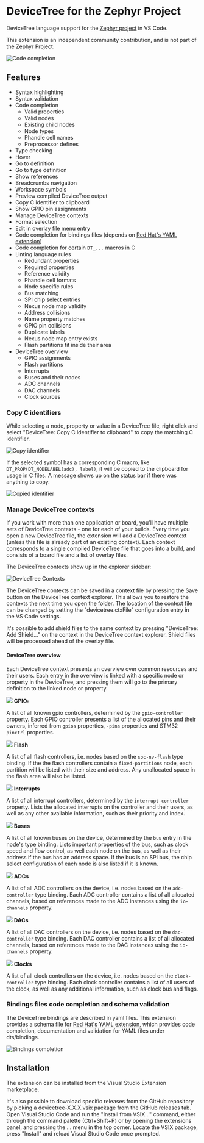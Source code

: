 # DeviceTree for the Zephyr Project

DeviceTree language support for the [Zephyr project](https://zephyrproject.org/) in VS Code.

This extension is an independent community contribution, and is not part of the Zephyr Project.

![Code completion](doc/completion.png)

## Features

- Syntax highlighting
- Syntax validation
- Code completion
  - Valid properties
  - Valid nodes
  - Existing child nodes
  - Node types
  - Phandle cell names
  - Preprocessor defines
- Type checking
- Hover
- Go to definition
- Go to type definition
- Show references
- Breadcrumbs navigation
- Workspace symbols
- Preview compiled DeviceTree output
- Copy C identifier to clipboard
- Show GPIO pin assignments
- Manage DeviceTree contexts
- Format selection
- Edit in overlay file menu entry
- Code completion for bindings files (depends on [Red Hat's YAML extension](https://marketplace.visualstudio.com/items?itemName=redhat.vscode-yaml))
- Code completion for certain `DT_...` macros in C
- Linting language rules
  - Redundant properties
  - Required properties
  - Reference validity
  - Phandle cell formats
  - Node specific rules
  - Bus matching
  - SPI chip select entries
  - Nexus node map validity
  - Address collisions
  - Name property matches
  - GPIO pin collisions
  - Duplicate labels
  - Nexus node map entry exists
  - Flash partitions fit inside their area
- DeviceTree overview
  - GPIO assignments
  - Flash partitions
  - Interrupts
  - Buses and their nodes
  - ADC channels
  - DAC channels
  - Clock sources

### Copy C identifiers

While selecting a node, property or value in a DeviceTree file, right click and select "DeviceTree: Copy C identifier to clipboard" to copy the matching C identifier.

![Copy identifier](doc/copy.png)

If the selected symbol has a corresponding C macro, like `DT_PROP(DT_NODELABEL(adc), label)`, it will be copied to the clipboard for usage in C files. A message shows up on the status bar if there was anything to copy.

![Copied identifier](doc/copied.png)

### Manage DeviceTree contexts

If you work with more than one application or board, you'll have multiple sets of DeviceTree contexts - one for each of your builds. Every time you open a new DeviceTree file, the extension will add a DeviceTree context (unless this file is already part of an existing context). Each context corresponds to a single compiled DeviceTree file that goes into a build, and consists of a board file and a list of overlay files.

The DeviceTree contexts show up in the explorer sidebar:

![DeviceTree Contexts](doc/contexts.png)

The DeviceTree contexts can be saved in a context file by pressing the Save button on the DeviceTree context explorer. This allows you to restore the contexts the next time you open the folder. The location of the context file can be changed by setting the "devicetree.ctxFile" configuration entry in the VS Code settings.

It's possible to add shield files to the same context by pressing "DeviceTree: Add Shield..." on the context in the DeviceTree context explorer. Shield files will be processed ahead of the overlay file.

#### DeviceTree overview

Each DeviceTree context presents an overview over common resources and their users. Each entry in the overview is linked with a specific node or property in the DeviceTree, and pressing them will go to the primary definition to the linked node or property.

![](doc/icons/gpio.png) **GPIO:**

A list of all known gpio controllers, determined by the `gpio-controller` property. Each GPIO controller presents a list of the allocated pins and their owners, inferred from `gpios` properties, `-pins` properties and STM32 `pinctrl` properties.

![](doc/icons/flash.png) **Flash**

A list of all flash controllers, i.e. nodes based on the `soc-nv-flash` type binding. If the the flash controllers contain a `fixed-partitions` node, each partition will be listed with their size and address. Any unallocated space in the flash area will also be listed.

![](doc/icons/interrupts.png) **Interrupts**

A list of all interrupt controllers, determined by the `interrupt-controller` property. Lists the allocated interrupts on the controller and their users, as well as any other available information, such as their priority and index.

![](doc/icons/bus.png) **Buses**

A list of all known buses on the device, determined by the `bus` entry in the node's type binding. Lists important properties of the bus, such as clock speed and flow control, as well each node on the bus, as well as their address if the bus has an address space. If the bus is an SPI bus, the chip select configuration of each node is also listed if it is known.

![](doc/icons/adc.png) **ADCs**

A list of all ADC controllers on the device, i.e. nodes based on the `adc-controller` type binding. Each ADC controller contains a list of all allocated channels, based on references made to the ADC instances using the `io-channels` property.

![](doc/icons/dac.png) **DACs**

A list of all DAC controllers on the device, i.e. nodes based on the `dac-controller` type binding. Each DAC controller contains a list of all allocated channels, based on references made to the DAC instances using the `io-channels` property.

![](doc/icons/clock.png) **Clocks**

A list of all clock controllers on the device, i.e. nodes based on the `clock-controller` type binding. Each clock controller contains a list of all users of the clock, as well as any additional information, such as clock bus and flags.

### Bindings files code completion and schema validation

The DeviceTree bindings are described in yaml files. This extension provides a schema file for [Red Hat's YAML extension](https://marketplace.visualstudio.com/items?itemName=redhat.vscode-yaml), which provides code completion, documentation and validation for YAML files under dts/bindings.

![Bindings completion](doc/bindings.png)

## Installation

The extension can be installed from the Visual Studio Extension marketplace.

It's also possible to download specific releases from the GitHub repository by picking a devicetree-X.X.X.vsix package from the GitHub releases tab. Open Visual Studio Code and run the "Install from VSIX..." command, either through the command palette (Ctrl+Shift+P) or by opening the extensions panel, and pressing the ... menu in the top corner. Locate the VSIX package, press "Install" and reload Visual Studio Code once prompted.
